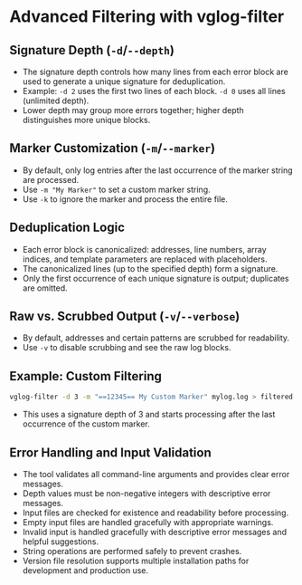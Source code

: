# Advanced Filtering with vglog-filter

## Signature Depth (`-d`/`--depth`)
- The signature depth controls how many lines from each error block are used to generate a unique signature for deduplication.
- Example: `-d 2` uses the first two lines of each block. `-d 0` uses all lines (unlimited depth).
- Lower depth may group more errors together; higher depth distinguishes more unique blocks.

## Marker Customization (`-m`/`--marker`)
- By default, only log entries after the last occurrence of the marker string are processed.
- Use `-m "My Marker"` to set a custom marker string.
- Use `-k` to ignore the marker and process the entire file.

## Deduplication Logic
- Each error block is canonicalized: addresses, line numbers, array indices, and template parameters are replaced with placeholders.
- The canonicalized lines (up to the specified depth) form a signature.
- Only the first occurrence of each unique signature is output; duplicates are omitted.

## Raw vs. Scrubbed Output (`-v`/`--verbose`)
- By default, addresses and certain patterns are scrubbed for readability.
- Use `-v` to disable scrubbing and see the raw log blocks.

## Example: Custom Filtering
```sh
vglog-filter -d 3 -m "==12345== My Custom Marker" mylog.log > filtered.log
```
- This uses a signature depth of 3 and starts processing after the last occurrence of the custom marker.

## Error Handling and Input Validation
- The tool validates all command-line arguments and provides clear error messages.
- Depth values must be non-negative integers with descriptive error messages.
- Input files are checked for existence and readability before processing.
- Empty input files are handled gracefully with appropriate warnings.
- Invalid input is handled gracefully with descriptive error messages and helpful suggestions.
- String operations are performed safely to prevent crashes.
- Version file resolution supports multiple installation paths for development and production use. 